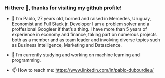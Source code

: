 ### Hi there 👋, thanks for visiting my github profile!


- 🔭 I’m Pablo, 27 years old, borned and raised in Mercedes, Uruguay, Economist and Full Stack jr. Developer
I am a problem solver and a proffesional Googleer if that’s a thing.
I have more than 5 years of experience in economy and finance, taking part on numerous projects both as a member and as team leader and involving diverse topics such as Business Intelligence, Marketing and Datascience.

- 🌱 I’m currently studying and working on machine learning and programming.
- 📫 How to reach me:   https://www.linkedin.com/in/pablo-dubourdieu/ 
